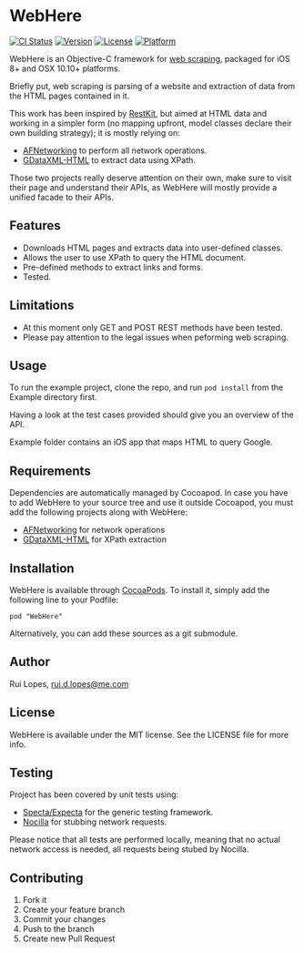 # WebHere

[![CI Status](http://img.shields.io/travis/rdlopes/WebHere.svg?style=flat)](https://travis-ci.org/rdlopes/WebHere)
[![Version](https://img.shields.io/cocoapods/v/WebHere.svg?style=flat)](http://cocoadocs.org/docsets/WebHere)
[![License](https://img.shields.io/cocoapods/l/WebHere.svg?style=flat)](http://cocoadocs.org/docsets/WebHere)
[![Platform](https://img.shields.io/cocoapods/p/WebHere.svg?style=flat)](http://cocoadocs.org/docsets/WebHere)

WebHere is an Objective-C framework for [web scraping](http://en.wikipedia.org/wiki/Web_scraping), packaged for iOS 8+ and OSX 10.10+ platforms.

Briefly put, web scraping is parsing of a website and extraction of data from the HTML pages contained in it.

This work has been inspired by [RestKit](https://github.com/RestKit/RestKit), 
but aimed at HTML data and working in a simpler form (no mapping upfront, model classes declare their own building strategy); 
it is mostly relying on:

* [AFNetworking](https://github.com/AFNetworking/AFNetworking) to perform all network operations.
* [GDataXML-HTML](https://github.com/graetzer/GDataXML-HTML) to extract data using XPath.

Those two projects really deserve attention on their own, make sure to visit their page and understand their APIs, 
as WebHere will mostly provide a unified facade to their APIs.

## Features

* Downloads HTML pages and extracts data into user-defined classes.
* Allows the user to use XPath to query the HTML document.
* Pre-defined methods to extract links and forms.
* Tested.

## Limitations

* At this moment only GET and POST REST methods have been tested.
* Please pay attention to the legal issues when peforming web scraping.

## Usage

To run the example project, clone the repo, and run `pod install` from the Example directory first.

Having a look at the test cases provided should give you an overview of the API.

Example folder contains an iOS app that maps HTML to query Google.

## Requirements

Dependencies are automatically managed by Cocoapod. 
In case you have to add WebHere to your source tree and use it outside Cocoapod, 
you must add the following projects along with WebHere:

* [AFNetworking](https://github.com/AFNetworking/AFNetworking) for network operations
* [GDataXML-HTML](https://github.com/graetzer/GDataXML-HTML) for XPath extraction

## Installation

WebHere is available through [CocoaPods](http://cocoapods.org). To install
it, simply add the following line to your Podfile:

    pod "WebHere"

Alternatively, you can add these sources as a git submodule.

## Author

Rui Lopes, rui.d.lopes@me.com

## License

WebHere is available under the MIT license. See the LICENSE file for more info.

## Testing

Project has been covered by unit tests using:

* [Specta/Expecta](https://github.com/specta/expecta) for the generic testing framework.
* [Nocilla](https://github.com/luisobo/Nocilla) for stubbing network requests.

Please notice that all tests are performed locally, meaning that no actual network access is needed, all requests being stubed by Nocilla.

## Contributing

1. Fork it
2. Create your feature branch
3. Commit your changes
4. Push to the branch
5. Create new Pull Request


